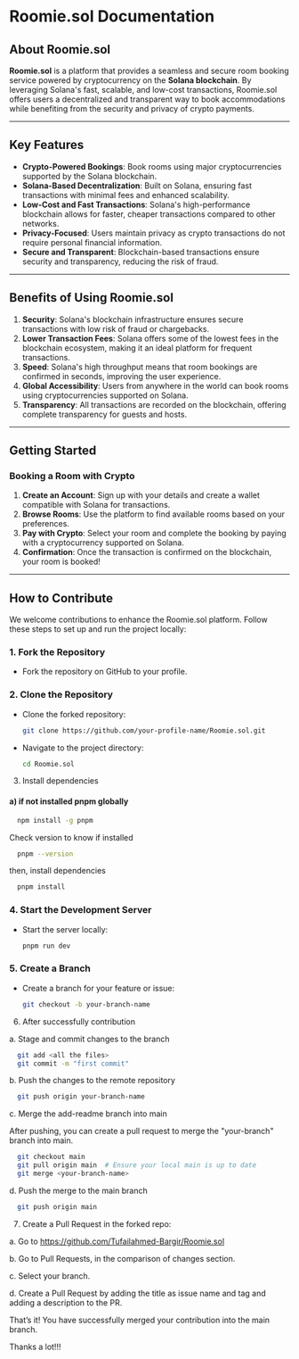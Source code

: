 # Roomie.sol Documentation

## About Roomie.sol 

**Roomie.sol** is a platform that provides a seamless and secure room booking service powered by cryptocurrency on the **Solana blockchain**. By leveraging Solana's fast, scalable, and low-cost transactions, Roomie.sol offers users a decentralized and transparent way to book accommodations while benefiting from the security and privacy of crypto payments.

---

## Key Features

- **Crypto-Powered Bookings**: Book rooms using major cryptocurrencies supported by the Solana blockchain.
- **Solana-Based Decentralization**: Built on Solana, ensuring fast transactions with minimal fees and enhanced scalability.
- **Low-Cost and Fast Transactions**: Solana's high-performance blockchain allows for faster, cheaper transactions compared to other networks.
- **Privacy-Focused**: Users maintain privacy as crypto transactions do not require personal financial information.
- **Secure and Transparent**: Blockchain-based transactions ensure security and transparency, reducing the risk of fraud.

---

## Benefits of Using Roomie.sol

1. **Security**: Solana's blockchain infrastructure ensures secure transactions with low risk of fraud or chargebacks.
2. **Lower Transaction Fees**: Solana offers some of the lowest fees in the blockchain ecosystem, making it an ideal platform for frequent transactions.
3. **Speed**: Solana's high throughput means that room bookings are confirmed in seconds, improving the user experience.
4. **Global Accessibility**: Users from anywhere in the world can book rooms using cryptocurrencies supported on Solana.
5. **Transparency**: All transactions are recorded on the blockchain, offering complete transparency for guests and hosts.

---

## Getting Started

### Booking a Room with Crypto
1. **Create an Account**: Sign up with your details and create a wallet compatible with Solana for transactions.
2. **Browse Rooms**: Use the platform to find available rooms based on your preferences.
3. **Pay with Crypto**: Select your room and complete the booking by paying with a cryptocurrency supported on Solana.
4. **Confirmation**: Once the transaction is confirmed on the blockchain, your room is booked!

---

## How to Contribute

We welcome contributions to enhance the Roomie.sol platform. Follow these steps to set up and run the project locally:

### 1. Fork the Repository
- Fork the repository on GitHub to your profile.

### 2. Clone the Repository
- Clone the forked repository:
  ```bash
  git clone https://github.com/your-profile-name/Roomie.sol.git
  ```
- Navigate to the project directory:
  ```bash
  cd Roomie.sol
  ```

3. Install dependencies

#### a) if not installed pnpm globally

```bash
  npm install -g pnpm
```

Check version to know if installed

```bash
  pnpm --version
```

then, install dependencies

```bash
  pnpm install
  ```

### 4. Start the Development Server
- Start the server locally:
  ```bash
  pnpm run dev
  ```

### 5. Create a Branch
- Create a branch for your feature or issue:
  ```bash
  git checkout -b your-branch-name
  ```

6. After successfully contribution

a. Stage and commit changes to the branch

```bash
  git add <all the files>
  git commit -m "first commit"
```

b. Push the changes to the remote repository

```bash
  git push origin your-branch-name
```

c. Merge the add-readme branch into main

After pushing, you can create a pull request to merge the "your-branch" branch into main.

```bash
  git checkout main
  git pull origin main  # Ensure your local main is up to date
  git merge <your-branch-name>
```

d. Push the merge to the main branch

```bash
  git push origin main
```

7. Create a Pull Request in the forked repo:

a. Go to https://github.com/Tufailahmed-Bargir/Roomie.sol

b. Go to Pull Requests, in the comparison of changes section.

c. Select your branch.

d. Create a Pull Request by adding the title as issue name and tag and adding a description to the PR.

That’s it! You have successfully merged your contribution into the main branch.

Thanks a lot!!!

